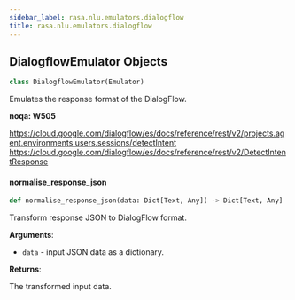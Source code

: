 ```yaml
---
sidebar_label: rasa.nlu.emulators.dialogflow
title: rasa.nlu.emulators.dialogflow
---
```

## DialogflowEmulator Objects

```python
class DialogflowEmulator(Emulator)
```

Emulates the response format of the DialogFlow.

__noqa: W505__

https://cloud.google.com/dialogflow/es/docs/reference/rest/v2/projects.agent.environments.users.sessions/detectIntent
https://cloud.google.com/dialogflow/es/docs/reference/rest/v2/DetectIntentResponse

#### normalise\_response\_json

```python
def normalise_response_json(data: Dict[Text, Any]) -> Dict[Text, Any]
```

Transform response JSON to DialogFlow format.

**Arguments**:

- `data` - input JSON data as a dictionary.
  

**Returns**:

  The transformed input data.

